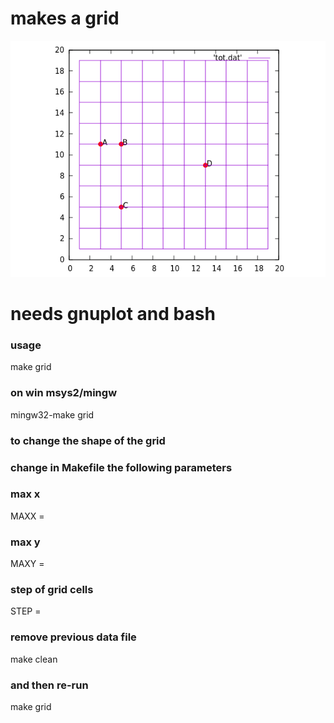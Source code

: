 # makes a grid
![show points on a grid](https://github.com/FraLaz1971/grid/blob/main/gridpoints.png "points on a grid")
# needs gnuplot and bash
### usage
make grid
### on win msys2/mingw
mingw32-make grid
### to change the shape of the grid
### change in Makefile the following parameters
### max x
MAXX = <some x>
### max y
MAXY = <some y>
### step of grid cells
STEP = <some step>
### remove previous data file
make clean
### and then re-run
make grid
